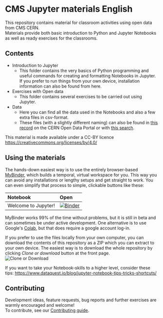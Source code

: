 # CMS Jupyter materials English
This repository contains material for classroom activities using open data from CMS CERN. <br>
Materials provide both basic introduction to Python and Jupyter Notebooks as well as ready exercises for the classrooms.

## Contents
- Introduction to Jupyter <br>
  - This folder contains the very basics of Python programming and useful commands for creating and formatting Notebooks in Jupyter. If you prefer to run things from your own device, installation information can also be found from here.
- Exercises with Open data
  - This folder contains several exercises to be carried out using Jupyter.
- Data
  - Here you can find all the data used in the Notebooks and also a few extra files in csv-format.
  - These files (with a slightly different naming) can also be found in [this record](http://opendata.web.cern.ch/record/545) on the CERN Open Data Portal or with [this search](http://opendata.web.cern.ch/search?page=1&size=20&q=&subtype=Derived&type=Dataset&experiment=CMS&file_type=csv).

This material is made available under a CC-BY licence https://creativecommons.org/licenses/by/4.0/

## Using the materials
The hands-down easiest way is to use the entirely browser-based [MyBinder](https://mybinder.org), which builds a temporal, virtual workspace for you. This way you can avoid any installations or lengthy setups and get straight to work. You can even simplify that process to simple, clickable buttons like these:

|Notebook|Open|
|:--|:--|
|Welcome to Jupyter!|[![Binder](https://mybinder.org/badge.svg)](https://beta.mybinder.org/v2/gh/cms-opendata-education/cms-jupyter-materials-english/2018?filepath=Introduction-to-jupyter/Welcome-to-Jupyter-Notebooks-intro.ipynb)|

MyBinder works 99% of the time without problems, but it is still in beta and can sometimes be under active development. One alternative is to use Google's [Colab](https://colab.research.google.com), but that does require a google account log-in.

If you prefer to use the files locally from your own computer, you can download the contents of this repository as a ZIP which you can extract to your own device. The easiest way is to download the whole repository by clicking *Clone or download* button at the front page. <br>
![Clone or Download](https://github.com/cms-opendata-education/cms-opendata-education/blob/master/download.png)

If you want to take your Notebook-skills to a higher level, consider these tips: https://www.dataquest.io/blog/jupyter-notebook-tips-tricks-shortcuts/

## Contributing
Development ideas, feature requests, bug reports and further exercises are warmly encouraged and welcome! <br>
To contribute, see our [Contributing guide](https://github.com/cms-opendata-education/cms-opendata-education/blob/master/Contributing.rst).
